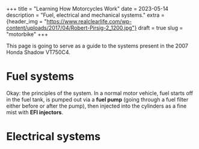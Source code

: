 +++
title = "Learning How Motorcycles Work"
date = 2023-05-14
description = "Fuel, electrical and mechanical systems."
extra = {header_img = "https://www.realclearlife.com/wp-content/uploads/2017/04/Robert-Pirsig-2_1200.jpg"}
draft = true
slug = "motorbike"
+++

This page is going to serve as a guide to the systems present in the 2007 Honda Shadow VT750C4. 

# Fuel systems

Okay: the principles of the system. In a normal motor vehicle, fuel starts off in the fuel tank, is pumped out via a **fuel pump** (going through a fuel filter either before or after the pump), then injected into the cylinders as a fine mist with **EFI injectors**. 

# Electrical systems